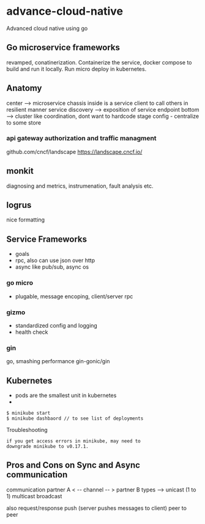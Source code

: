 # advance-cloud-native
Advanced cloud native using go

## Go microservice frameworks
revamped, conatinerization. Containerize the service, docker compose to build and run it locally. Run micro deploy in kubernetes.

## Anatomy
center --> microservice chassis
  inside is a service client to call others in resilient manner
  service discovery --> exposition of service endpoint
  bottom --> cluster like coordination, dont want to hardcode stage config
    - centralize to some store

### api gateway authorization and traffic managment
github.com/cncf/landscape
https://landscape.cncf.io/

## monkit
diagnosing and metrics, instrumenation, fault analysis etc.

## logrus
nice formatting

## Service Frameworks
- goals
- rpc, also can use json over http
- async like pub/sub, async os
### go micro
  - plugable, message encoping, client/server rpc

### gizmo
  - standardized config and logging
  - health check

### gin
  go, smashing performance
  gin-gonic/gin

## Kubernetes
- pods are the smallest unit in kubernetes
- 
```
$ minikube start 
$ minikube dashbaord // to see list of deployments
```

Troubleshooting
```
if you get access errors in minikube, may need to
downgrade minikube to v0.17.1.
 ```

 ## Pros and Cons on Sync and Async communication
 communication partner A < -- channel -- > partner B
 types --> unicast (1 to 1)
 multicast
 broadcast

 also
 request/response
 push (server pushes messages to client)
 peer to peer

 